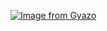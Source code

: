 [![Image from Gyazo](https://i.gyazo.com/389c64d7d05c498f0e0b041068d2d3f2.jpg)](https://gyazo.com/389c64d7d05c498f0e0b041068d2d3f2)
